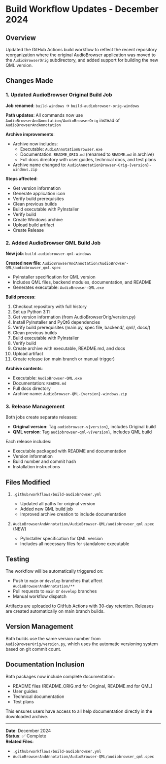 # Build Workflow Updates - December 2024

## Overview

Updated the GitHub Actions build workflow to reflect the recent repository reorganization where the original AudioBrowser application was moved to the `AudioBrowserOrig` subdirectory, and added support for building the new QML version.

## Changes Made

### 1. Updated AudioBrowser Original Build Job

**Job renamed**: `build-windows` → `build-audiobrowser-orig-windows`

**Path updates**: All commands now use `AudioBrowserAndAnnotation/AudioBrowserOrig` instead of `AudioBrowserAndAnnotation`

**Archive improvements**:
- Archive now includes:
  - Executable: `AudioAnnotationBrowser.exe`
  - Documentation: `README_ORIG.md` (renamed to `README.md` in archive)
  - Full docs directory with user guides, technical docs, and test plans
- Archive name changed to: `AudioAnnotationBrowser-Orig-{version}-windows.zip`

**Steps affected**:
- Get version information
- Generate application icon
- Verify build prerequisites
- Clean previous builds
- Build executable with PyInstaller
- Verify build
- Create Windows archive
- Upload build artifact
- Create Release

### 2. Added AudioBrowser QML Build Job

**New job**: `build-audiobrowser-qml-windows`

**Created new file**: `AudioBrowserAndAnnotation/AudioBrowser-QML/audiobrowser_qml.spec`
- PyInstaller specification for QML version
- Includes QML files, backend modules, documentation, and README
- Generates executable: `AudioBrowser-QML.exe`

**Build process**:
1. Checkout repository with full history
2. Set up Python 3.11
3. Get version information (from AudioBrowserOrig/version.py)
4. Install PyInstaller and PyQt6 dependencies
5. Verify build prerequisites (main.py, spec file, backend/, qml/, docs/)
6. Clean previous builds
7. Build executable with PyInstaller
8. Verify build
9. Create archive with executable, README.md, and docs
10. Upload artifact
11. Create release (on main branch or manual trigger)

**Archive contents**:
- Executable: `AudioBrowser-QML.exe`
- Documentation: `README.md`
- Full docs directory
- Archive name: `AudioBrowser-QML-{version}-windows.zip`

### 3. Release Management

Both jobs create separate releases:
- **Original version**: Tag `audiobrowser-v{version}`, includes Original build
- **QML version**: Tag `audiobrowser-qml-v{version}`, includes QML build

Each release includes:
- Executable packaged with README and documentation
- Version information
- Build number and commit hash
- Installation instructions

## Files Modified

1. `.github/workflows/build-audiobrowser.yml`
   - Updated all paths for original version
   - Added new QML build job
   - Improved archive creation to include documentation

2. `AudioBrowserAndAnnotation/AudioBrowser-QML/audiobrowser_qml.spec` (NEW)
   - PyInstaller specification for QML version
   - Includes all necessary files for standalone executable

## Testing

The workflow will be automatically triggered on:
- Push to `main` or `develop` branches that affect `AudioBrowserAndAnnotation/**`
- Pull requests to `main` or `develop` branches
- Manual workflow dispatch

Artifacts are uploaded to GitHub Actions with 30-day retention.
Releases are created automatically on main branch builds.

## Version Management

Both builds use the same version number from `AudioBrowserOrig/version.py`, which uses the automatic versioning system based on git commit count.

## Documentation Inclusion

Both packages now include complete documentation:
- README files (README_ORIG.md for Original, README.md for QML)
- User guides
- Technical documentation
- Test plans

This ensures users have access to all help documentation directly in the downloaded archive.

---

**Date**: December 2024  
**Status**: ✅ Complete  
**Related Files**: 
- `.github/workflows/build-audiobrowser.yml`
- `AudioBrowserAndAnnotation/AudioBrowser-QML/audiobrowser_qml.spec`
